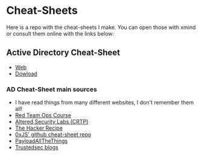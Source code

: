 # Cheat-Sheets

Here is a repo with the cheat-sheets I make. You can open those with xmind or consult them online with the links below: 

## Active Directory Cheat-Sheet
* [Web](https://xmind.works/share/vADcMpRN)
* [Dowload](https://github.com/NioZow/Cheat-Sheets/blob/main/ActiveDirectory.xmind?raw=true)

### AD Cheat-Sheet main sources
* I have read things from many different websites, I don't remember them all!
* [Red Team Ops Course](https://training.zeropointsecurity.co.uk/courses/red-team-ops)
* [Altered Security Labs (CRTP)](https://www.alteredsecurity.com/online-labs)
* [The Hacker Recipe](https://www.thehacker.recipes/ad/movement)
* [0xJS' github cheat-sheet repo](https://github.com/0xJs/RedTeaming_CheatSheet)
* [PayloadAllTheThings](https://github.com/swisskyrepo/PayloadsAllTheThings/blob/master/Methodology%20and%20Resources/Active%20Directory%20Attack.md)
* [Trustedsec blogs](https://www.trustedsec.com/blog/)
